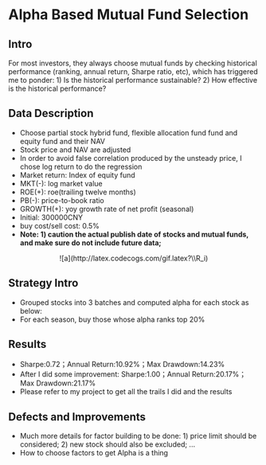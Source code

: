 # Alpha Based Mutual Fund Selection

## Intro

For most investors, they always choose mutual funds by checking historical performance (ranking, annual return, Sharpe ratio, etc), which has triggered me to ponder: 1) Is the historical performance sustainable? 2) How effective is the historical performance? 

##  Data Description

- Choose partial stock hybrid fund, flexible allocation fund fund and equity fund and their NAV
- Stock price and NAV  are adjusted
- In order to avoid false correlation produced by the unsteady price, I chose log return to do the regression
- Market return: Index of equity fund
- MKT(-): log market value
- ROE(+): roe(trailing twelve months)
- PB(-): price-to-book ratio
- GROWTH(+): yoy growth rate of net profit (seasonal)
- Initial: 300000CNY
- buy cost/sell cost: 0.5%
- **Note: 1) caution the actual publish date of stocks and mutual funds, and make sure do not include future data;**
<div align=center>
![a](http://latex.codecogs.com/gif.latex?\\R_i)
</div>


## Strategy Intro

- Grouped stocks into 3 batches and computed alpha for each stock as below:
- For each season, buy those whose alpha ranks top 20%

## Results

- Sharpe:0.72；Annual Return:10.92%；Max Drawdown:14.23%
- After I did some improvement: Sharpe:1.00；Annual Return:20.17%；Max Drawdown:21.17%
- Please refer to my project to get all the trails I did and the results

## Defects and Improvements

- Much more details for factor building to be done: 1) price limit should be considered; 2) new stock should also be excluded; ...
- How to choose factors to get Alpha is a thing

